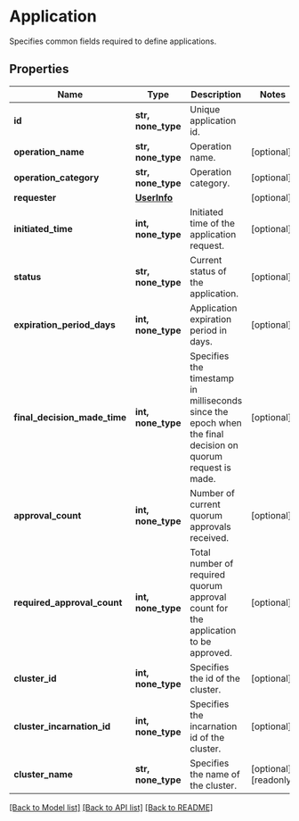 # Application

Specifies common fields required to define applications.

## Properties
Name | Type | Description | Notes
------------ | ------------- | ------------- | -------------
**id** | **str, none_type** | Unique application id. | 
**operation_name** | **str, none_type** | Operation name. | [optional] 
**operation_category** | **str, none_type** | Operation category. | [optional] 
**requester** | [**UserInfo**](UserInfo.md) |  | [optional] 
**initiated_time** | **int, none_type** | Initiated time of the application request. | [optional] 
**status** | **str, none_type** | Current status of the application. | [optional] 
**expiration_period_days** | **int, none_type** | Application expiration period in days. | [optional] 
**final_decision_made_time** | **int, none_type** | Specifies the timestamp in milliseconds since the epoch when the final decision on quorum request is made. | [optional] 
**approval_count** | **int, none_type** | Number of current quorum approvals received. | [optional] 
**required_approval_count** | **int, none_type** | Total number of required quorum approval count for the application to be approved. | [optional] 
**cluster_id** | **int, none_type** | Specifies the id of the cluster. | [optional] 
**cluster_incarnation_id** | **int, none_type** | Specifies the incarnation id of the cluster. | [optional] 
**cluster_name** | **str, none_type** | Specifies the name of the cluster. | [optional] [readonly] 

[[Back to Model list]](../README.md#documentation-for-models) [[Back to API list]](../README.md#documentation-for-api-endpoints) [[Back to README]](../README.md)


